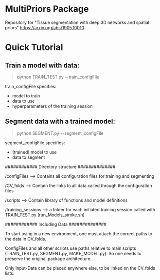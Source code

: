 # MultiPriors Package
Repository for "Tissue segmentation with deep 3D networks and spatial priors" https://arxiv.org/abs/1905.10010


# Quick Tutorial

## Train a model with data:

> python TRAIN_TEST.py --train_configFile

train_configFile specifies:
- model to train
- data to use
- hyperparameters of the training session 

## Segment data with a trained model:

> python SEGMENT.py --segment_configFile

segment_configFile specifies:
- (trained) model to use
-  data to segment

############ Directory structure ##############

/configFiles       --> Contains all configuration files  for training and segmenting

/CV_folds          --> Contain the links to all data called through the configuration files

/scripts           --> Contain library of functions and model definitions

/training_sessions --> a folder for each initiated training session called with TRAIN_TEST.py (run_Models_stroke.sh)



############ Including Data ##############


To start using in a new environment, one must attach the correct paths to the data in CV_folds. 

ConfigFiles and all other scripts use paths relative to main scripts (TRAIN_TEST.py, SEGMENT.py, MAKE_MODEL.py). So one needs to preserve the original package architecture.

Only Input-Data can be placed anywhere else, to be linked on the CV_folds lists.


